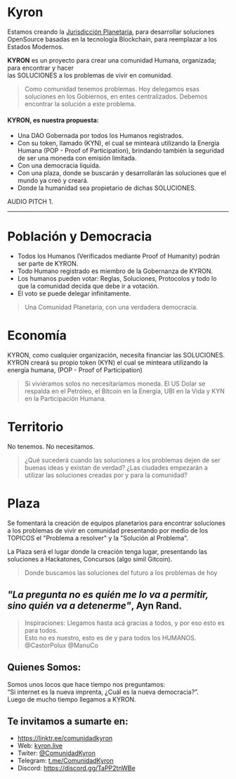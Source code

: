 # Kyron

Estamos creando la [Jurisdicción Planetaria](http://https://sites.google.com/d/1GQBWcyLo5uRaDadautVt_adbMmiR6NGT/p/1rDSsdfCuTIxZloFku8YQMLzMmbUQ8JdR/edit "Jurisdicción Planetaria"),
para desarrollar soluciones OpenSource basadas en la tecnología Blockchain,
para reemplazar a los Estados Modernos.

**KYRON** es un proyecto para crear una comunidad Humana, organizada; 
para encontrar y hacer    
las SOLUCIONES a los problemas de vivir en comunidad.

> Como comunidad tenemos problemas. Hoy delegamos esas soluciones en los Gobiernos, en entes centralizados. Debemos encontrar la solución a este problema.

#### KYRON, es nuestra propuesta:
- Una DAO Gobernada por todos los Humanos registrados.
- Con su token, llamado (KYN), el cual se minteará utilizando la Energía Humana (POP - Proof of Participation), brindando también la seguridad de ser una moneda con emisión limitada.
- Con una democracia líquida.
- Con una plaza, donde se buscarán y desarrollarán las soluciones que el mundo ya creó y creará.
- Donde la humanidad sea propietario de dichas SOLUCIONES.


AUDIO PITCH 1.


------------



# Población y Democracia 
- Todos los Humanos (Verificados mediante Proof of Humanity) podrán ser parte de KYRON.
- Todo Humano registrado es miembro de la Gobernanza de KYRON.
- Los humanos pueden votar: Reglas, Soluciones, Protocolos y todo lo que la comunidad decida que debe ir a votación.
- El voto se puede delegar infinitamente.

> Una Comunidad Planetaria, con una verdadera democracia.

# Economía 

KYRON, como cualquier organización, necesita financiar las SOLUCIONES.
KYRON creará su propio token (KYN) el cual se minteara utilizando la energía humana, (POP - Proof of Participation)

> Si viviéramos solos no necesitaríamos moneda. El US Dolar se respalda en el Petróleo, el Bitcoin en la Energía, UBI en la Vida y KYN en la Participación Humana.

# Territorio 
No tenemos. No necesitamos.

> ¿Qué sucederá cuando las soluciones a los problemas dejen de ser buenas ideas y existan de verdad? ¿Las ciudades empezarán a utilizar las soluciones creadas por y para la comunidad?

# Plaza

Se fomentará la creación de equipos planetarios para encontrar soluciones a los problemas de vivir en comunidad presentando por medio de los TOPICOS el "Problema a resolver" y la "Solución al Problema".   

La Plaza será el lugar donde la creación tenga lugar, presentando las soluciones a Hackatones, Concursos (algo simil Gitcoin).

> Donde buscamos las soluciones del futuro a los problemas de hoy


## *"La pregunta no es quién me lo va a permitir, sino quién va a detenerme"*, Ayn Rand.


> Inspiraciones:
Llegamos hasta acá gracias a todos, y por eso esto es para todos.   
Esto no es nuestro, esto es de y para todos los HUMANOS.  
@CastorPolux @ManuCo  

## Quienes Somos:
Somos unos locos que hace tiempo nos preguntamos:  
“Si internet es la nueva imprenta, ¿Cuál es la nueva democracia?”.  
Luego de mucho tiempo llegamos a KYRON.  

## Te invitamos a sumarte en:
- https://linktr.ee/comunidadkyron
- Web: [kyron.live](https://linktr.ee/comunidadkyron)
- Twiter: [@ComunidadKyron](https://twitter.com/ComunidadKyron)
- Telegram: [t.me/ComunidadKyron](t.me/ComunidadKyron)
- Discord: https://discord.gg/TaPP2tnWBe

